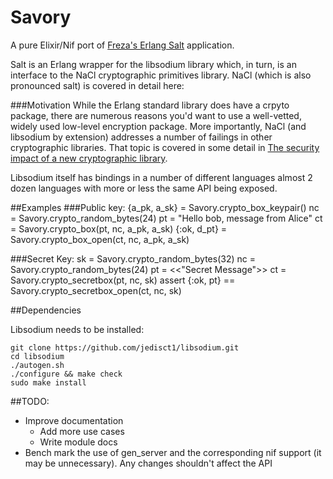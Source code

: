 Savory
======

A pure Elixir/Nif port of [Freza's Erlang Salt]( https://github.com/freza/salt/) application.  

Salt is an Erlang wrapper for the libsodium library which, in turn, is an interface to the NaCl cryptographic primitives library. NaCl (which is also pronounced salt) is covered in detail here: 

###Motivation
While the Erlang standard library does have a crpyto package, there are numerous reasons you'd want to use a well-vetted, widely used low-level encryption package. More importantly, NaCl (and libsodium by extension) addresses a number of failings in other cryptographic libraries. That topic is covered in some detail in  [The security impact
of a new cryptographic library](http://cr.yp.to/highspeed/coolnacl-20120725.pdf).  

Libsodium itself has bindings in a number of different languages almost 2 dozen languages with more or less the same API being exposed. 

##Examples
###Public key:
	{a_pk, a_sk} = Savory.crypto_box_keypair()
    nc = Savory.crypto_random_bytes(24)
    pt = "Hello bob, message from Alice"
    ct = Savory.crypto_box(pt, nc, a_pk, a_sk)
    {:ok, d_pt} = Savory.crypto_box_open(ct, nc, a_pk, a_sk)

###Secret Key:
	sk = Savory.crypto_random_bytes(32)
    nc = Savory.crypto_random_bytes(24)
    pt = <<"Secret Message">>
    ct = Savory.crypto_secretbox(pt, nc, sk)
    assert {:ok, pt} == Savory.crypto_secretbox_open(ct, nc, sk)


##Dependencies

Libsodium needs to be installed:

	git clone https://github.com/jedisct1/libsodium.git
	cd libsodium
	./autogen.sh
	./configure && make check
	sudo make install

##TODO:
  - Improve documentation
    - Add more use cases
    - Write module docs 
  - Bench mark the use of gen_server and the corresponding nif support (it may be unnecessary). Any changes shouldn't affect the API